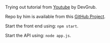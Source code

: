 Trying out tutorial from [Youtube](https://www.youtube.com/playlist?list=PLnpdZyv-BjINbUjmTUsyziHz_4fa9hM5G) by DevGrub. 

Repo by him is available from this [GitHub Project](https://github.com/garrettlove8/building-react-portfolio). 

Start the front end using: `npm start`.

Start the API using: `node app.js`.
